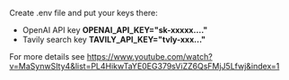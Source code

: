 Create .env file and put your keys there: 
- OpenAI API key **OPENAI_API_KEY="sk-xxxxx...."**
- Tavily search key **TAVILY_API_KEY="tvly-xxx..."**


For more details see https://www.youtube.com/watch?v=MaSynwSIty4&list=PL4HikwTaYE0EG379sViZZ6QsFMjJ5Lfwj&index=1
